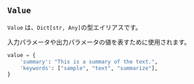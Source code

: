## `Value`

`Value` は、`Dict[str, Any]`の型エイリアスです。

入力パラメータや出力パラメータの値を表すために使用されます。

```python
value = {
    'summary': "This is a summary of the text.",
    'keywords': ["sample", "text", "summarize"],
}
```
